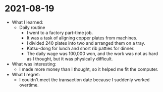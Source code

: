 # 2021-08-19

- What I learned: 
  - Daily routine
    - I went to a factory part-time job.
    - It was a task of aligning copper plates from machines.
    - I divided 240 plates into two and arranged them on a tray.
    - Katsu-dong for lunch and short rib patties for dinner.
    - The daily wage was 100,000 won, and the work was not as hard as I thought, but it was physically difficult.
- What was interesting: 
  - I made more money than I thought, so it helped me fit the computer.
- What I regret: 
  - I couldn't meet the transaction date because I suddenly worked overtime.